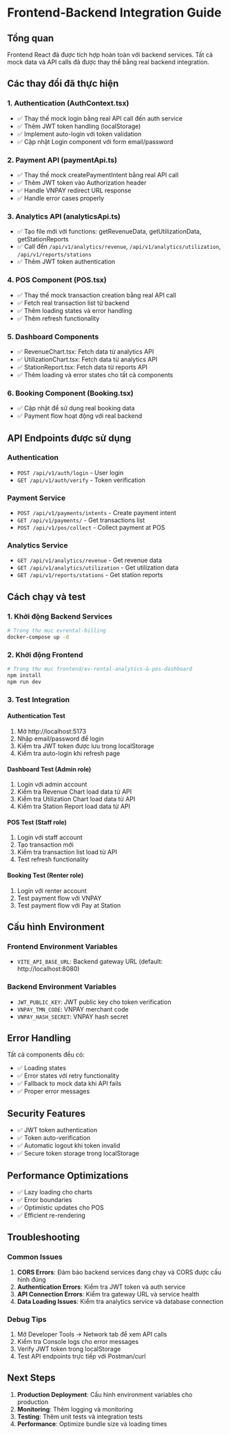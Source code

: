 # Frontend-Backend Integration Guide

## Tổng quan

Frontend React đã được tích hợp hoàn toàn với backend services. Tất cả mock data và API calls đã được thay thế bằng real backend integration.

## Các thay đổi đã thực hiện

### 1. Authentication (AuthContext.tsx)
- ✅ Thay thế mock login bằng real API call đến auth service
- ✅ Thêm JWT token handling (localStorage)
- ✅ Implement auto-login với token validation
- ✅ Cập nhật Login component với form email/password

### 2. Payment API (paymentApi.ts)
- ✅ Thay thế mock createPaymentIntent bằng real API call
- ✅ Thêm JWT token vào Authorization header
- ✅ Handle VNPAY redirect URL response
- ✅ Handle error cases properly

### 3. Analytics API (analyticsApi.ts)
- ✅ Tạo file mới với functions: getRevenueData, getUtilizationData, getStationReports
- ✅ Call đến `/api/v1/analytics/revenue`, `/api/v1/analytics/utilization`, `/api/v1/reports/stations`
- ✅ Thêm JWT token authentication

### 4. POS Component (POS.tsx)
- ✅ Thay thế mock transaction creation bằng real API call
- ✅ Fetch real transaction list từ backend
- ✅ Thêm loading states và error handling
- ✅ Thêm refresh functionality

### 5. Dashboard Components
- ✅ RevenueChart.tsx: Fetch data từ analytics API
- ✅ UtilizationChart.tsx: Fetch data từ analytics API  
- ✅ StationReport.tsx: Fetch data từ reports API
- ✅ Thêm loading và error states cho tất cả components

### 6. Booking Component (Booking.tsx)
- ✅ Cập nhật để sử dụng real booking data
- ✅ Payment flow hoạt động với real backend

## API Endpoints được sử dụng

### Authentication
- `POST /api/v1/auth/login` - User login
- `GET /api/v1/auth/verify` - Token verification

### Payment Service
- `POST /api/v1/payments/intents` - Create payment intent
- `GET /api/v1/payments/` - Get transactions list
- `POST /api/v1/pos/collect` - Collect payment at POS

### Analytics Service
- `GET /api/v1/analytics/revenue` - Get revenue data
- `GET /api/v1/analytics/utilization` - Get utilization data
- `GET /api/v1/reports/stations` - Get station reports

## Cách chạy và test

### 1. Khởi động Backend Services
```bash
# Trong thư mục evrental-billing
docker-compose up -d
```

### 2. Khởi động Frontend
```bash
# Trong thư mục frontend/ev-rental-analytics-&-pos-dashboard
npm install
npm run dev
```

### 3. Test Integration

#### Authentication Test
1. Mở http://localhost:5173
2. Nhập email/password để login
3. Kiểm tra JWT token được lưu trong localStorage
4. Kiểm tra auto-login khi refresh page

#### Dashboard Test (Admin role)
1. Login với admin account
2. Kiểm tra Revenue Chart load data từ API
3. Kiểm tra Utilization Chart load data từ API
4. Kiểm tra Station Report load data từ API

#### POS Test (Staff role)
1. Login với staff account
2. Tạo transaction mới
3. Kiểm tra transaction list load từ API
4. Test refresh functionality

#### Booking Test (Renter role)
1. Login với renter account
2. Test payment flow với VNPAY
3. Test payment flow với Pay at Station

## Cấu hình Environment

### Frontend Environment Variables
- `VITE_API_BASE_URL`: Backend gateway URL (default: http://localhost:8080)

### Backend Environment Variables
- `JWT_PUBLIC_KEY`: JWT public key cho token verification
- `VNPAY_TMN_CODE`: VNPAY merchant code
- `VNPAY_HASH_SECRET`: VNPAY hash secret

## Error Handling

Tất cả components đều có:
- ✅ Loading states
- ✅ Error states với retry functionality
- ✅ Fallback to mock data khi API fails
- ✅ Proper error messages

## Security Features

- ✅ JWT token authentication
- ✅ Token auto-verification
- ✅ Automatic logout khi token invalid
- ✅ Secure token storage trong localStorage

## Performance Optimizations

- ✅ Lazy loading cho charts
- ✅ Error boundaries
- ✅ Optimistic updates cho POS
- ✅ Efficient re-rendering

## Troubleshooting

### Common Issues

1. **CORS Errors**: Đảm bảo backend services đang chạy và CORS được cấu hình đúng
2. **Authentication Errors**: Kiểm tra JWT token và auth service
3. **API Connection Errors**: Kiểm tra gateway URL và service health
4. **Data Loading Issues**: Kiểm tra analytics service và database connection

### Debug Tips

1. Mở Developer Tools → Network tab để xem API calls
2. Kiểm tra Console logs cho error messages
3. Verify JWT token trong localStorage
4. Test API endpoints trực tiếp với Postman/curl

## Next Steps

1. **Production Deployment**: Cấu hình environment variables cho production
2. **Monitoring**: Thêm logging và monitoring
3. **Testing**: Thêm unit tests và integration tests
4. **Performance**: Optimize bundle size và loading times
